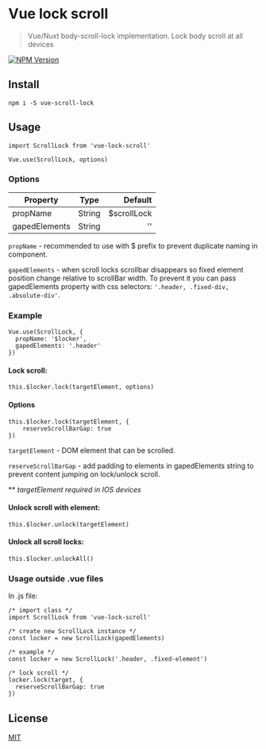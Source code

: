 # Vue lock scroll

> Vue/Nuxt body-scroll-lock implementation. Lock body scroll at all devices

[![NPM Version][npm-image]][npm-url]

## Install

```
npm i -S vue-scroll-lock
```

## Usage

```
import ScrollLock from 'vue-lock-scroll'

Vue.use(ScrollLock, options)
```
### Options
| Property        | Type           | Default  |
| ------------- |:-------------:| -----:|
| propName      | String | $scrollLock |
| gapedElements      | String      |   '' |


`propName` - recommended to use with $ prefix to prevent duplicate naming in component.

`gapedElements` - when scroll locks scrollbar 
disappears so fixed element position change relative to scrollBar width. To prevent it you can pass gapedElements property with css selectors: `'.header, .fixed-div, .absolute-div'`.

### Example
```
Vue.use(ScrollLock, {
  propName: '$locker',
  gapedElements: '.header'
})
```
#### Lock scroll:
```
this.$locker.lock(targetElement, options)
```

#### Options
```
this.$locker.lock(targetElement, {
    reserveScrollBarGap: true
})
```

`targetElement` - DOM element that can be scrolled.

`reserveScrollBarGap` - add padding to elements in gapedElements string to prevent content jumping on lock/unlock scroll.

** *targetElement required in IOS devices*

#### Unlock scroll with element:
```
this.$locker.unlock(targetElement)
```
#### Unlock all scroll locks:
```
this.$locker.unlockAll()
```

### Usage outside .vue files

In .js file:
```
/* import class */
import ScrollLock from 'vue-lock-scroll'

/* create new ScrollLock instance */
const locker = new ScrollLock(gapedElements)

/* example */
const locker = new ScrollLock('.header, .fixed-element')

/* lock scroll */
locker.lock(target, {
  reserveScrollBarGap: true
})
```
## License

[MIT](http://vjpr.mit-license.org)

[npm-image]: https://img.shields.io/npm/v/vue-lock-scroll.svg
[npm-url]: https://www.npmjs.com/package/vue-lock-scroll
